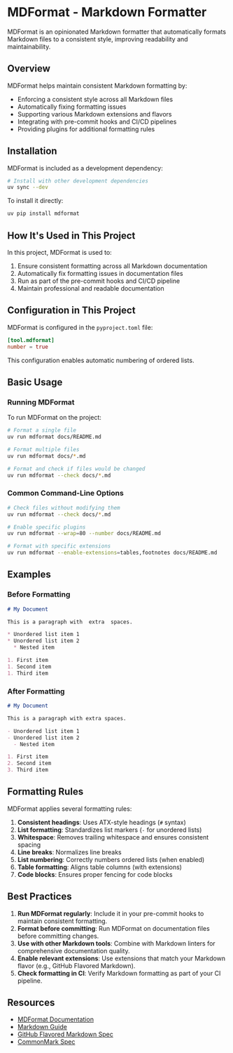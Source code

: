 # MDFormat - Markdown Formatter

MDFormat is an opinionated Markdown formatter that automatically formats Markdown files to a consistent style, improving readability and maintainability.

## Overview

MDFormat helps maintain consistent Markdown formatting by:

- Enforcing a consistent style across all Markdown files
- Automatically fixing formatting issues
- Supporting various Markdown extensions and flavors
- Integrating with pre-commit hooks and CI/CD pipelines
- Providing plugins for additional formatting rules

## Installation

MDFormat is included as a development dependency:

```bash
# Install with other development dependencies
uv sync --dev
```

To install it directly:

```bash
uv pip install mdformat
```

## How It's Used in This Project

In this project, MDFormat is used to:

1. Ensure consistent formatting across all Markdown documentation
2. Automatically fix formatting issues in documentation files
3. Run as part of the pre-commit hooks and CI/CD pipeline
4. Maintain professional and readable documentation

## Configuration in This Project

MDFormat is configured in the `pyproject.toml` file:

```toml
[tool.mdformat]
number = true
```

This configuration enables automatic numbering of ordered lists.

## Basic Usage

### Running MDFormat

To run MDFormat on the project:

```bash
# Format a single file
uv run mdformat docs/README.md

# Format multiple files
uv run mdformat docs/*.md

# Format and check if files would be changed
uv run mdformat --check docs/*.md
```

### Common Command-Line Options

```bash
# Check files without modifying them
uv run mdformat --check docs/*.md

# Enable specific plugins
uv run mdformat --wrap=80 --number docs/README.md

# Format with specific extensions
uv run mdformat --enable-extensions=tables,footnotes docs/README.md
```

## Examples

### Before Formatting

```markdown
# My Document

This is a paragraph with  extra  spaces.

* Unordered list item 1
* Unordered list item 2
  * Nested item

1. First item
1. Second item
1. Third item

```

### After Formatting

```markdown
# My Document

This is a paragraph with extra spaces.

- Unordered list item 1
- Unordered list item 2
  - Nested item

1. First item
2. Second item
3. Third item
```

## Formatting Rules

MDFormat applies several formatting rules:

1. **Consistent headings**: Uses ATX-style headings (`#` syntax)
2. **List formatting**: Standardizes list markers (`-` for unordered lists)
3. **Whitespace**: Removes trailing whitespace and ensures consistent spacing
4. **Line breaks**: Normalizes line breaks
5. **List numbering**: Correctly numbers ordered lists (when enabled)
6. **Table formatting**: Aligns table columns (with extensions)
7. **Code blocks**: Ensures proper fencing for code blocks

## Best Practices

1. **Run MDFormat regularly**: Include it in your pre-commit hooks to maintain consistent formatting.
2. **Format before committing**: Run MDFormat on documentation files before committing changes.
3. **Use with other Markdown tools**: Combine with Markdown linters for comprehensive documentation quality.
4. **Enable relevant extensions**: Use extensions that match your Markdown flavor (e.g., GitHub Flavored Markdown).
5. **Check formatting in CI**: Verify Markdown formatting as part of your CI pipeline.

## Resources

- [MDFormat Documentation](https://github.com/executablebooks/mdformat)
- [Markdown Guide](https://www.markdownguide.org/)
- [GitHub Flavored Markdown Spec](https://github.github.com/gfm/)
- [CommonMark Spec](https://spec.commonmark.org/)
